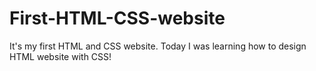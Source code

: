 # First-HTML-CSS-website
It's my first HTML and CSS website. Today I was learning how to design HTML website with CSS!
